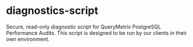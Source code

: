 # diagnostics-script
Secure, read-only diagnostic script for QueryMetrix PostgreSQL Performance Audits. This script is designed to be run by our clients in their own environment.

